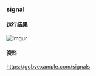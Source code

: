 ### signal

#### 运行结果
![Imgur](http://i.imgur.com/m2PzEWU.png)

#### 资料
https://gobyexample.com/signals